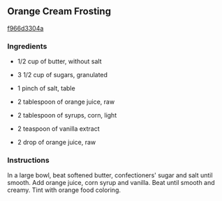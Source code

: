 ## Orange Cream Frosting

[f966d3304a](http://allrecipes.com/recipe/orange-cream-frosting/)

### Ingredients

 - 1/2 cup of butter, without salt

 - 3 1/2 cup of sugars, granulated

 - 1 pinch of salt, table

 - 2 tablespoon of orange juice, raw

 - 2 tablespoon of syrups, corn, light

 - 2 teaspoon of vanilla extract

 - 2 drop of orange juice, raw

### Instructions

In a large bowl, beat softened butter, confectioners' sugar and salt until smooth. Add orange juice, corn syrup and vanilla. Beat until smooth and creamy. Tint with orange food coloring.